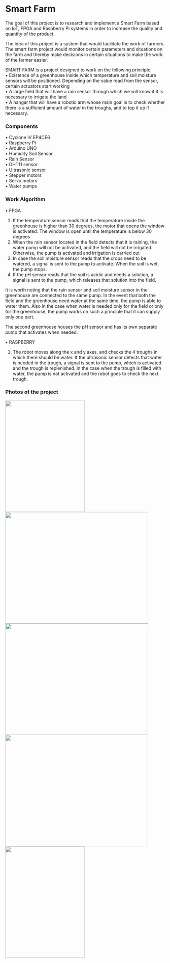 # Smart Farm
The goal of this project is to research and implement a Smart Farm based on IoT, FPGA and Raspberry Pi systems in order to increase the quality and quantity of the product.

The idea of this project is a system that would facilitate the work of farmers. The smart farm project would monitor certain parameters and situations on the farm and thereby make decisions in certain situations to make the work of the farmer easier.

SMART FARM is a project designed to work on the following principle:  
• Existence of a greenhouse inside which temperature and soil moisture sensors will be positioned. Depending on the value read from the sensor, certain actuators start working  
• A large field that will have a rain sensor through which we will know if it is necessary to irrigate the land  
• A hangar that will have a robotic arm whose main goal is to check whether there is a sufficient amount of water in the troughs, and to top it up if necessary.  

### Components
• Cyclone IV EP4CE6  
• Raspberry Pi  
• Arduino UNO  
• Humidity Soil Sensor  
• Rain Sensor  
• DHT11 sensor  
• Ultrasonic sensor  
• Stepper motors  
• Servo motors  
• Water pumps  

### Work Algorithm
• FPGA
  1. If the temperature sensor reads that the temperature inside the greenhouse is higher than 30 degrees, the motor that opens the window is activated. The window is open until the temperature is below 30 degrees
  2. When the rain sensor located in the field detects that it is raining, the water pump will not be activated, and the field will not be irrigated. Otherwise, the pump is activated and irrigation is carried out
  3. In case the soil moisture sensor reads that the crops need to be watered, a signal is sent to the pump to activate. When the soil is wet, the pump stops.
  4. If the pH sensor reads that the soil is acidic and needs a solution, a signal is sent to the pump, which releases that solution into the field.

It is worth noting that the rain sensor and soil moisture sensor in the greenhouse are connected to the same pump. In the event that both the field and the greenhouse need water at the same time, the pump is able to water them. Also in the case when water is needed only for the field or only for the greenhouse, the pump works on such a principle that it can supply only one part.

  The second greenhouse houses the pH sensor and has its own separate pump that activates when needed.

• RASPBERRY
  1. The robot moves along the x and y axes, and checks the 4 troughs in which there should be water. If the ultrasonic sensor detects that water is needed in the trough, a signal is sent to the pump, which is activated and the trough is replenished. In the case when the trough is filled with water, the pump is not activated and the robot goes to check the next trough.

### Photos of the project
<img src="https://i.imgur.com/Yavpgh1.jpg" width="250" height="350">
<img src="https://i.imgur.com/D8obSJ1.jpg" width="450" height="350">
<img src="https://i.imgur.com/RFYtH0r.jpg" width="450" height="350">
<img src="https://i.imgur.com/dPvGxdh.jpg" width="450" height="350">
<img src="https://i.imgur.com/rHkruvp.jpg" width="250" height="350">
